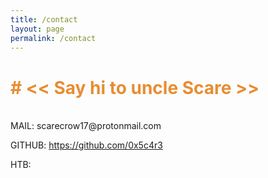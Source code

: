 ```yaml
---
title: /contact
layout: page
permalink: /contact
---
```


<h1 style="color:#e78d32"># << Say hi to uncle Scare >> </h1>
<br>
MAIL:   scarecrow17@protonmail.com

GITHUB: https://github.com/0x5c4r3

HTB: 
<script src="https://www.hackthebox.eu/badge/144238"></script>
